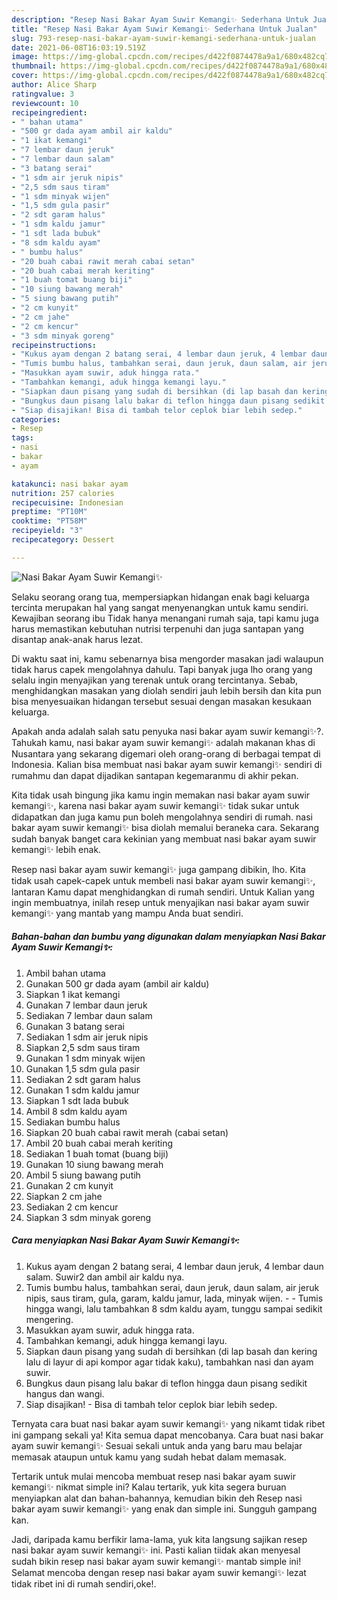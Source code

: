 ```yaml
---
description: "Resep Nasi Bakar Ayam Suwir Kemangi✨ Sederhana Untuk Jualan"
title: "Resep Nasi Bakar Ayam Suwir Kemangi✨ Sederhana Untuk Jualan"
slug: 793-resep-nasi-bakar-ayam-suwir-kemangi-sederhana-untuk-jualan
date: 2021-06-08T16:03:19.519Z
image: https://img-global.cpcdn.com/recipes/d422f0874478a9a1/680x482cq70/nasi-bakar-ayam-suwir-kemangi✨-foto-resep-utama.jpg
thumbnail: https://img-global.cpcdn.com/recipes/d422f0874478a9a1/680x482cq70/nasi-bakar-ayam-suwir-kemangi✨-foto-resep-utama.jpg
cover: https://img-global.cpcdn.com/recipes/d422f0874478a9a1/680x482cq70/nasi-bakar-ayam-suwir-kemangi✨-foto-resep-utama.jpg
author: Alice Sharp
ratingvalue: 3
reviewcount: 10
recipeingredient:
- " bahan utama"
- "500 gr dada ayam ambil air kaldu"
- "1 ikat kemangi"
- "7 lembar daun jeruk"
- "7 lembar daun salam"
- "3 batang serai"
- "1 sdm air jeruk nipis"
- "2,5 sdm saus tiram"
- "1 sdm minyak wijen"
- "1,5 sdm gula pasir"
- "2 sdt garam halus"
- "1 sdm kaldu jamur"
- "1 sdt lada bubuk"
- "8 sdm kaldu ayam"
- " bumbu halus"
- "20 buah cabai rawit merah cabai setan"
- "20 buah cabai merah keriting"
- "1 buah tomat buang biji"
- "10 siung bawang merah"
- "5 siung bawang putih"
- "2 cm kunyit"
- "2 cm jahe"
- "2 cm kencur"
- "3 sdm minyak goreng"
recipeinstructions:
- "Kukus ayam dengan 2 batang serai, 4 lembar daun jeruk, 4 lembar daun salam. Suwir2 dan ambil air kaldu nya."
- "Tumis bumbu halus, tambahkan serai, daun jeruk, daun salam, air jeruk nipis, saus tiram, gula, garam, kaldu jamur, lada, minyak wijen.   Tumis hingga wangi, lalu tambahkan 8 sdm kaldu ayam, tunggu sampai sedikit mengering."
- "Masukkan ayam suwir, aduk hingga rata."
- "Tambahkan kemangi, aduk hingga kemangi layu."
- "Siapkan daun pisang yang sudah di bersihkan (di lap basah dan kering lalu di layur di api kompor agar tidak kaku), tambahkan nasi dan ayam suwir."
- "Bungkus daun pisang lalu bakar di teflon hingga daun pisang sedikit hangus dan wangi."
- "Siap disajikan! Bisa di tambah telor ceplok biar lebih sedep."
categories:
- Resep
tags:
- nasi
- bakar
- ayam

katakunci: nasi bakar ayam 
nutrition: 257 calories
recipecuisine: Indonesian
preptime: "PT10M"
cooktime: "PT58M"
recipeyield: "3"
recipecategory: Dessert

---
```



![Nasi Bakar Ayam Suwir Kemangi✨](https://img-global.cpcdn.com/recipes/d422f0874478a9a1/680x482cq70/nasi-bakar-ayam-suwir-kemangi✨-foto-resep-utama.jpg)

Selaku seorang orang tua, mempersiapkan hidangan enak bagi keluarga tercinta merupakan hal yang sangat menyenangkan untuk kamu sendiri. Kewajiban seorang ibu Tidak hanya menangani rumah saja, tapi kamu juga harus memastikan kebutuhan nutrisi terpenuhi dan juga santapan yang disantap anak-anak harus lezat.

Di waktu  saat ini, kamu sebenarnya bisa mengorder masakan jadi walaupun tidak harus capek mengolahnya dahulu. Tapi banyak juga lho orang yang selalu ingin menyajikan yang terenak untuk orang tercintanya. Sebab, menghidangkan masakan yang diolah sendiri jauh lebih bersih dan kita pun bisa menyesuaikan hidangan tersebut sesuai dengan masakan kesukaan keluarga. 



Apakah anda adalah salah satu penyuka nasi bakar ayam suwir kemangi✨?. Tahukah kamu, nasi bakar ayam suwir kemangi✨ adalah makanan khas di Nusantara yang sekarang digemari oleh orang-orang di berbagai tempat di Indonesia. Kalian bisa membuat nasi bakar ayam suwir kemangi✨ sendiri di rumahmu dan dapat dijadikan santapan kegemaranmu di akhir pekan.

Kita tidak usah bingung jika kamu ingin memakan nasi bakar ayam suwir kemangi✨, karena nasi bakar ayam suwir kemangi✨ tidak sukar untuk didapatkan dan juga kamu pun boleh mengolahnya sendiri di rumah. nasi bakar ayam suwir kemangi✨ bisa diolah memalui beraneka cara. Sekarang sudah banyak banget cara kekinian yang membuat nasi bakar ayam suwir kemangi✨ lebih enak.

Resep nasi bakar ayam suwir kemangi✨ juga gampang dibikin, lho. Kita tidak usah capek-capek untuk membeli nasi bakar ayam suwir kemangi✨, lantaran Kamu dapat menghidangkan di rumah sendiri. Untuk Kalian yang ingin membuatnya, inilah resep untuk menyajikan nasi bakar ayam suwir kemangi✨ yang mantab yang mampu Anda buat sendiri.

<!--inarticleads1-->

##### Bahan-bahan dan bumbu yang digunakan dalam menyiapkan Nasi Bakar Ayam Suwir Kemangi✨:

1. Ambil  bahan utama
1. Gunakan 500 gr dada ayam (ambil air kaldu)
1. Siapkan 1 ikat kemangi
1. Gunakan 7 lembar daun jeruk
1. Sediakan 7 lembar daun salam
1. Gunakan 3 batang serai
1. Sediakan 1 sdm air jeruk nipis
1. Siapkan 2,5 sdm saus tiram
1. Gunakan 1 sdm minyak wijen
1. Gunakan 1,5 sdm gula pasir
1. Sediakan 2 sdt garam halus
1. Gunakan 1 sdm kaldu jamur
1. Siapkan 1 sdt lada bubuk
1. Ambil 8 sdm kaldu ayam
1. Sediakan  bumbu halus
1. Siapkan 20 buah cabai rawit merah (cabai setan)
1. Ambil 20 buah cabai merah keriting
1. Sediakan 1 buah tomat (buang biji)
1. Gunakan 10 siung bawang merah
1. Ambil 5 siung bawang putih
1. Gunakan 2 cm kunyit
1. Siapkan 2 cm jahe
1. Sediakan 2 cm kencur
1. Siapkan 3 sdm minyak goreng




<!--inarticleads2-->

##### Cara menyiapkan Nasi Bakar Ayam Suwir Kemangi✨:

1. Kukus ayam dengan 2 batang serai, 4 lembar daun jeruk, 4 lembar daun salam. Suwir2 dan ambil air kaldu nya.
1. Tumis bumbu halus, tambahkan serai, daun jeruk, daun salam, air jeruk nipis, saus tiram, gula, garam, kaldu jamur, lada, minyak wijen.  -  - Tumis hingga wangi, lalu tambahkan 8 sdm kaldu ayam, tunggu sampai sedikit mengering.
1. Masukkan ayam suwir, aduk hingga rata.
1. Tambahkan kemangi, aduk hingga kemangi layu.
1. Siapkan daun pisang yang sudah di bersihkan (di lap basah dan kering lalu di layur di api kompor agar tidak kaku), tambahkan nasi dan ayam suwir.
1. Bungkus daun pisang lalu bakar di teflon hingga daun pisang sedikit hangus dan wangi.
1. Siap disajikan! - Bisa di tambah telor ceplok biar lebih sedep.




Ternyata cara buat nasi bakar ayam suwir kemangi✨ yang nikamt tidak ribet ini gampang sekali ya! Kita semua dapat mencobanya. Cara buat nasi bakar ayam suwir kemangi✨ Sesuai sekali untuk anda yang baru mau belajar memasak ataupun untuk kamu yang sudah hebat dalam memasak.

Tertarik untuk mulai mencoba membuat resep nasi bakar ayam suwir kemangi✨ nikmat simple ini? Kalau tertarik, yuk kita segera buruan menyiapkan alat dan bahan-bahannya, kemudian bikin deh Resep nasi bakar ayam suwir kemangi✨ yang enak dan simple ini. Sungguh gampang kan. 

Jadi, daripada kamu berfikir lama-lama, yuk kita langsung sajikan resep nasi bakar ayam suwir kemangi✨ ini. Pasti kalian tiidak akan menyesal sudah bikin resep nasi bakar ayam suwir kemangi✨ mantab simple ini! Selamat mencoba dengan resep nasi bakar ayam suwir kemangi✨ lezat tidak ribet ini di rumah sendiri,oke!.

